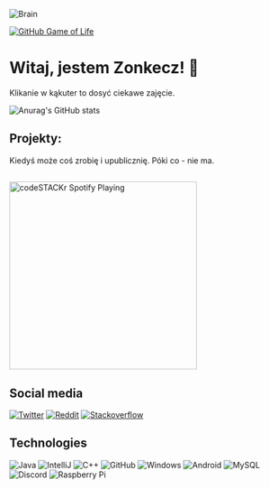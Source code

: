 ![Brain](https://img.shields.io/badge/Brain-DEV%20ERROR%206068-%23ff0000)

[![GitHub Game of Life](https://github4life.herokuapp.com/ethomson.gif?z=6)](https://naprodukcji.xyz/)

# Witaj, jestem Zonkecz! :duck:

Klikanie w kąkuter to dosyć ciekawe zajęcie.

![Anurag's GitHub stats](https://github-readme-stats.vercel.app/api?username=zonkecz&show_icons=true&theme=react)

## Projekty: 

Kiedyś może coś zrobię i upublicznię. Póki co - nie ma.

##

[<img src="https://spotify-github-profile.vercel.app/api/view?uid=xc5bolf7jfru7edjr1uvm8as6&cover_image=true" alt="codeSTACKr Spotify Playing" height="333" />](https://www.youtube.com/watch?v=dQw4w9WgXcQ)


## Social media

[![Twitter](https://img.shields.io/badge/Twitter-1DA1F2?style=for-the-badge&logo=twitter&logoColor=white)](https://twitter.com/J4c0b_2)
[![Reddit](https://img.shields.io/badge/Reddit-FF4500?style=for-the-badge&logo=reddit&logoColor=white)](https://www.reddit.com/user/Zonkecz)
[![Stackoverflow](https://img.shields.io/badge/Stack_Overflow-FE7A16?style=for-the-badge&logo=stack-overflow&logoColor=white)](https://stackoverflow.com/users/15216021)

 


## Technologies
 

![Java](https://img.shields.io/badge/Java-orange?style=flat-square&logo=java)
![IntelliJ](https://img.shields.io/badge/-IntelliJ%20IDEA-black?style=flat-square&logo=jetbrains)
![C++](https://img.shields.io/badge/-C%2B%2B-00aeff?style=flat-square&logo=C%2B%2B&l)
![GitHub](https://img.shields.io/badge/-GitHub-181717?style=flat-square&logo=github)
![Windows](https://img.shields.io/badge/Windows-blue?style=flat-square&logo=windows)
![Android](https://img.shields.io/badge/Android-05150C?style=flat-square&logo=android)
![MySQL](https://img.shields.io/badge/-MySQL-black?style=flat-square&logo=mysql)
![Discord](https://img.shields.io/badge/Discord-black?style=flat-square&logo=discord)
![Raspberry Pi](https://img.shields.io/badge/-Raspberry%20Pi-C51A4A?style=flat-square&logo=Raspberry-Pi)


 




